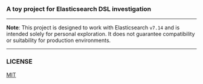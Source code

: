 ### A toy project for Elasticsearch DSL investigation

---

**Note**: This project is designed to work with Elasticsearch `v7.14` and is intended solely for personal exploration. It does not guarantee compatibility or suitability for production environments.

---

### LICENSE

[MIT](LICENSE)
